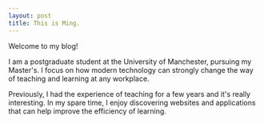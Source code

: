 ```yaml
---
layout: post
title: This is Ming.
---
```

Welcome to my blog!

I am a postgraduate student at the University of Manchester, pursuing my Master's. I focus on how modern technology can strongly change the way of teaching and learning at any workplace.

Previously, I had the experience of teaching for a few years and it's really interesting. In my spare time, I enjoy discovering websites and applications that can help improve the efficiency of learning.
